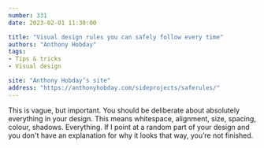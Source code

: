 ```yaml
---
number: 331
date: 2023-02-01 11:30:00

title: "Visual design rules you can safely follow every time"
authors: "Anthony Hobday"
tags:
- Tips & tricks
- Visual design

site: "Anthony Hobday’s site"
address: "https://anthonyhobday.com/sideprojects/saferules/"
---
```


This is vague, but important. You should be deliberate about absolutely everything in your design. This means whitespace, alignment, size, spacing, colour, shadows. Everything. If I point at a random part of your design and you don't have an explanation for why it looks that way, you’re not finished.